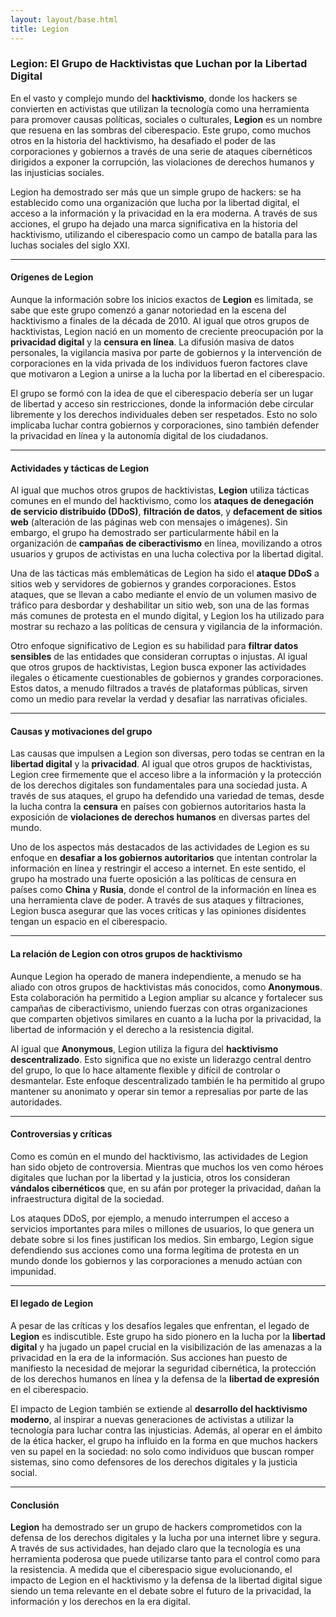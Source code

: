 ```yaml
---
layout: layout/base.html
title: Legion
---
```


### Legion: El Grupo de Hacktivistas que Luchan por la Libertad Digital

En el vasto y complejo mundo del **hacktivismo**, donde los hackers se convierten en activistas que utilizan la tecnología como una herramienta para promover causas políticas, sociales o culturales, **Legion** es un nombre que resuena en las sombras del ciberespacio. Este grupo, como muchos otros en la historia del hacktivismo, ha desafiado el poder de las corporaciones y gobiernos a través de una serie de ataques cibernéticos dirigidos a exponer la corrupción, las violaciones de derechos humanos y las injusticias sociales.

Legion ha demostrado ser más que un simple grupo de hackers: se ha establecido como una organización que lucha por la libertad digital, el acceso a la información y la privacidad en la era moderna. A través de sus acciones, el grupo ha dejado una marca significativa en la historia del hacktivismo, utilizando el ciberespacio como un campo de batalla para las luchas sociales del siglo XXI.

---

#### Orígenes de Legion

Aunque la información sobre los inicios exactos de **Legion** es limitada, se sabe que este grupo comenzó a ganar notoriedad en la escena del hacktivismo a finales de la década de 2010. Al igual que otros grupos de hacktivistas, Legion nació en un momento de creciente preocupación por la **privacidad digital** y la **censura en línea**. La difusión masiva de datos personales, la vigilancia masiva por parte de gobiernos y la intervención de corporaciones en la vida privada de los individuos fueron factores clave que motivaron a Legion a unirse a la lucha por la libertad en el ciberespacio.

El grupo se formó con la idea de que el ciberespacio debería ser un lugar de libertad y acceso sin restricciones, donde la información debe circular libremente y los derechos individuales deben ser respetados. Esto no solo implicaba luchar contra gobiernos y corporaciones, sino también defender la privacidad en línea y la autonomía digital de los ciudadanos.

---

#### Actividades y tácticas de Legion

Al igual que muchos otros grupos de hacktivistas, **Legion** utiliza tácticas comunes en el mundo del hacktivismo, como los **ataques de denegación de servicio distribuido (DDoS)**, **filtración de datos**, y **defacement de sitios web** (alteración de las páginas web con mensajes o imágenes). Sin embargo, el grupo ha demostrado ser particularmente hábil en la organización de **campañas de ciberactivismo** en línea, movilizando a otros usuarios y grupos de activistas en una lucha colectiva por la libertad digital.

Una de las tácticas más emblemáticas de Legion ha sido el **ataque DDoS** a sitios web y servidores de gobiernos y grandes corporaciones. Estos ataques, que se llevan a cabo mediante el envío de un volumen masivo de tráfico para desbordar y deshabilitar un sitio web, son una de las formas más comunes de protesta en el mundo digital, y Legion los ha utilizado para mostrar su rechazo a las políticas de censura y vigilancia de la información.

Otro enfoque significativo de Legion es su habilidad para **filtrar datos sensibles** de las entidades que consideran corruptas o injustas. Al igual que otros grupos de hacktivistas, Legion busca exponer las actividades ilegales o éticamente cuestionables de gobiernos y grandes corporaciones. Estos datos, a menudo filtrados a través de plataformas públicas, sirven como un medio para revelar la verdad y desafiar las narrativas oficiales.

---

#### Causas y motivaciones del grupo

Las causas que impulsen a Legion son diversas, pero todas se centran en la **libertad digital** y la **privacidad**. Al igual que otros grupos de hacktivistas, Legion cree firmemente que el acceso libre a la información y la protección de los derechos digitales son fundamentales para una sociedad justa. A través de sus ataques, el grupo ha defendido una variedad de temas, desde la lucha contra la **censura** en países con gobiernos autoritarios hasta la exposición de **violaciones de derechos humanos** en diversas partes del mundo.

Uno de los aspectos más destacados de las actividades de Legion es su enfoque en **desafiar a los gobiernos autoritarios** que intentan controlar la información en línea y restringir el acceso a internet. En este sentido, el grupo ha mostrado una fuerte oposición a las políticas de censura en países como **China** y **Rusia**, donde el control de la información en línea es una herramienta clave de poder. A través de sus ataques y filtraciones, Legion busca asegurar que las voces críticas y las opiniones disidentes tengan un espacio en el ciberespacio.

---

#### La relación de Legion con otros grupos de hacktivismo

Aunque Legion ha operado de manera independiente, a menudo se ha aliado con otros grupos de hacktivistas más conocidos, como **Anonymous**. Esta colaboración ha permitido a Legion ampliar su alcance y fortalecer sus campañas de ciberactivismo, uniendo fuerzas con otras organizaciones que comparten objetivos similares en cuanto a la lucha por la privacidad, la libertad de información y el derecho a la resistencia digital.

Al igual que **Anonymous**, Legion utiliza la figura del **hacktivismo descentralizado**. Esto significa que no existe un liderazgo central dentro del grupo, lo que lo hace altamente flexible y difícil de controlar o desmantelar. Este enfoque descentralizado también le ha permitido al grupo mantener su anonimato y operar sin temor a represalias por parte de las autoridades.

---

#### Controversias y críticas

Como es común en el mundo del hacktivismo, las actividades de Legion han sido objeto de controversia. Mientras que muchos los ven como héroes digitales que luchan por la libertad y la justicia, otros los consideran **vándalos cibernéticos** que, en su afán por proteger la privacidad, dañan la infraestructura digital de la sociedad.

Los ataques DDoS, por ejemplo, a menudo interrumpen el acceso a servicios importantes para miles o millones de usuarios, lo que genera un debate sobre si los fines justifican los medios. Sin embargo, Legion sigue defendiendo sus acciones como una forma legítima de protesta en un mundo donde los gobiernos y las corporaciones a menudo actúan con impunidad.

---

#### El legado de Legion

A pesar de las críticas y los desafíos legales que enfrentan, el legado de **Legion** es indiscutible. Este grupo ha sido pionero en la lucha por la **libertad digital** y ha jugado un papel crucial en la visibilización de las amenazas a la privacidad en la era de la información. Sus acciones han puesto de manifiesto la necesidad de mejorar la seguridad cibernética, la protección de los derechos humanos en línea y la defensa de la **libertad de expresión** en el ciberespacio.

El impacto de Legion también se extiende al **desarrollo del hacktivismo moderno**, al inspirar a nuevas generaciones de activistas a utilizar la tecnología para luchar contra las injusticias. Además, al operar en el ámbito de la ética hacker, el grupo ha influido en la forma en que muchos hackers ven su papel en la sociedad: no solo como individuos que buscan romper sistemas, sino como defensores de los derechos digitales y la justicia social.

---

#### Conclusión

**Legion** ha demostrado ser un grupo de hackers comprometidos con la defensa de los derechos digitales y la lucha por una internet libre y segura. A través de sus actividades, han dejado claro que la tecnología es una herramienta poderosa que puede utilizarse tanto para el control como para la resistencia. A medida que el ciberespacio sigue evolucionando, el impacto de Legion en el hacktivismo y la defensa de la libertad digital sigue siendo un tema relevante en el debate sobre el futuro de la privacidad, la información y los derechos en la era digital.

